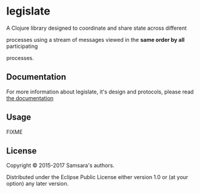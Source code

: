 # legislate

A Clojure library designed to coordinate and share state across different

processes using a stream of messages viewed in the **same order by all** participating

processes.

## Documentation
For more information about legislate, it's design and protocols, please
read [the documentation](./doc/intro.md)

## Usage

FIXME

## License

Copyright © 2015-2017 Samsara's authors.

Distributed under the Eclipse Public License either version 1.0 or (at
your option) any later version.
